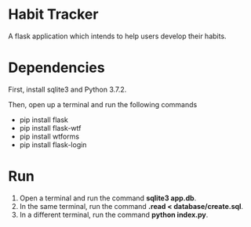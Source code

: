 # Habit Tracker
A flask application which intends to help users develop their habits.

# Dependencies
First, install sqlite3 and Python 3.7.2.

Then, open up a terminal and run the following commands
- pip install flask
- pip install flask-wtf
- pip install wtforms
- pip install flask-login

# Run
1. Open a terminal and run the command **sqlite3 app.db**.
2. In the same terminal, run the command **.read < database/create.sql**.
3. In a different terminal, run the command **python index.py**.

